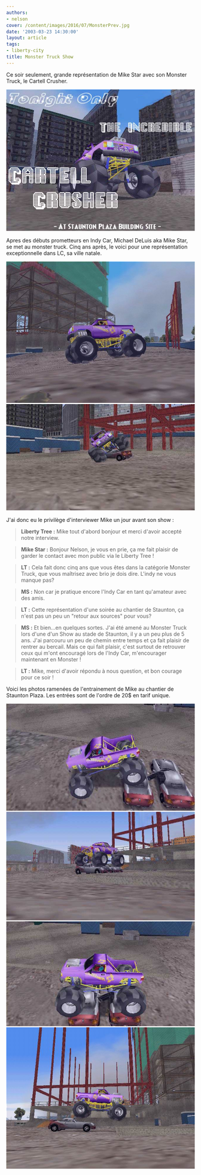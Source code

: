```yaml
---
authors:
- nelson
cover: /content/images/2016/07/MonsterPrev.jpg
date: '2003-03-23 14:30:00'
layout: article
tags:
- liberty-city
title: Monster Truck Show
---
```



Ce soir seulement, grande représentation de Mike Star avec son Monster Truck, le Cartell Crusher.

![](/content/images/2016/07/MonsterPrev.jpg)

Apres des débuts prometteurs en Indy Car, Michael DeLuis aka Mike Star, se met au monster truck. Cinq ans après, le voici pour une représentation exceptionnelle dans LC, sa ville natale.

![](/content/images/2016/07/Monster2.jpg)
![](/content/images/2016/07/Monster6.jpg)

J'ai donc eu le privilège d'interviewer Mike un jour avant son show :

> **Liberty Tree :** Mike tout d'abord bonjour et merci d'avoir accepté notre interview.

> **Mike Star :** Bonjour Nelson, je vous en prie, ça me fait plaisir de garder le contact avec mon public via le Liberty Tree !

> **LT :** Cela fait donc cinq ans que vous êtes dans la catégorie Monster Truck, que vous maîtrisez avec brio je dois dire. L'indy ne vous manque pas?

> **MS :** Non car je pratique encore l'Indy Car en tant qu'amateur avec des amis.

> **LT :** Cette représentation d'une soirée au chantier de Staunton, ça n'est pas un peu un "retour aux sources" pour vous?

> **MS :** Et bien...en quelques sortes. J'ai été amené au Monster Truck lors d'une d'un Show au stade de Staunton, il y a un peu plus de 5 ans. J'ai parcouru un peu de chemin entre temps et ça fait plaisir de rentrer au bercail. Mais ce qui fait plaisir, c'est surtout de retrouver ceux qui m'ont encouragé lors de l'Indy Car, m'encourager maintenant en Monster !

> **LT :** Mike, merci d'avoir répondu à nous question, et bon courage pour ce soir !

Voici les photos ramenées de l'entrainement de Mike au chantier de Staunton Plaza. Les entrées sont de l'ordre de 20$ en tarif unique.

![](/content/images/2016/07/Monster3.jpg)
![](/content/images/2016/07/Monster4.jpg)
![](/content/images/2016/07/Monster5.jpg)
![](/content/images/2016/07/Monster7.jpg)